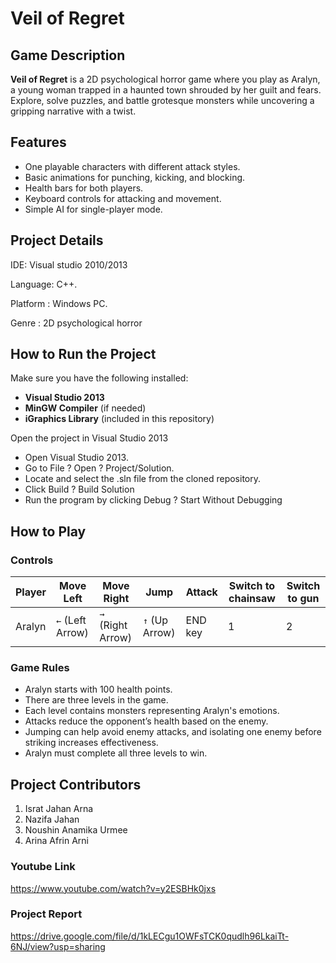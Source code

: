 # Veil of Regret

## Game Description

**Veil of Regret** is a 2D psychological horror game where you play as Aralyn, a young woman trapped in a haunted town shrouded by her guilt and fears. Explore, solve puzzles, and battle grotesque monsters while uncovering a gripping narrative with a twist.

## Features
- One playable characters with different attack styles.
- Basic animations for punching, kicking, and blocking.
- Health bars for both players.
- Keyboard controls for attacking and movement.
- Simple AI for single-player mode.



## Project Details
IDE: Visual studio 2010/2013

Language: C++.

Platform : Windows PC.

Genre : 2D psychological horror


## How to Run the Project

Make sure you have the following installed:
- **Visual Studio 2013**
- **MinGW Compiler** (if needed)
- **iGraphics Library** (included in this repository)


Open the project in Visual Studio 2013
- Open Visual Studio 2013.
- Go to File ? Open ? Project/Solution.
- Locate and select the .sln file from the cloned repository.
- Click Build ? Build Solution
- Run the program by clicking Debug ? Start Without Debugging


## How to Play

### **Controls**
| Player       | Move Left        | Move Right          | Jump              |  Attack |  Switch to chainsaw | Switch to gun |
|--------------|------------------|---------------------|-------------------|---------|---------------------|---------------|
| Aralyn       | `←` (Left Arrow) | `→` (Right Arrow)   | `↑` (Up Arrow)    | END key | 1                   | 2             |



### **Game Rules**

- Aralyn starts with 100 health points.
- There are three levels in the game.
- Each level contains monsters representing Aralyn's emotions.
- Attacks reduce the opponent’s health based on the enemy.
- Jumping can help avoid enemy attacks, and isolating one enemy before striking increases effectiveness.
- Aralyn must complete all three levels to win.


## Project Contributors

1. Israt Jahan Arna
2. Nazifa Jahan
3. Noushin Anamika Urmee
4. Arina Afrin Arni

### Youtube Link
https://www.youtube.com/watch?v=y2ESBHk0jxs

### Project Report
https://drive.google.com/file/d/1kLECgu1OWFsTCK0qudlh96LkaiTt-6NJ/view?usp=sharing
